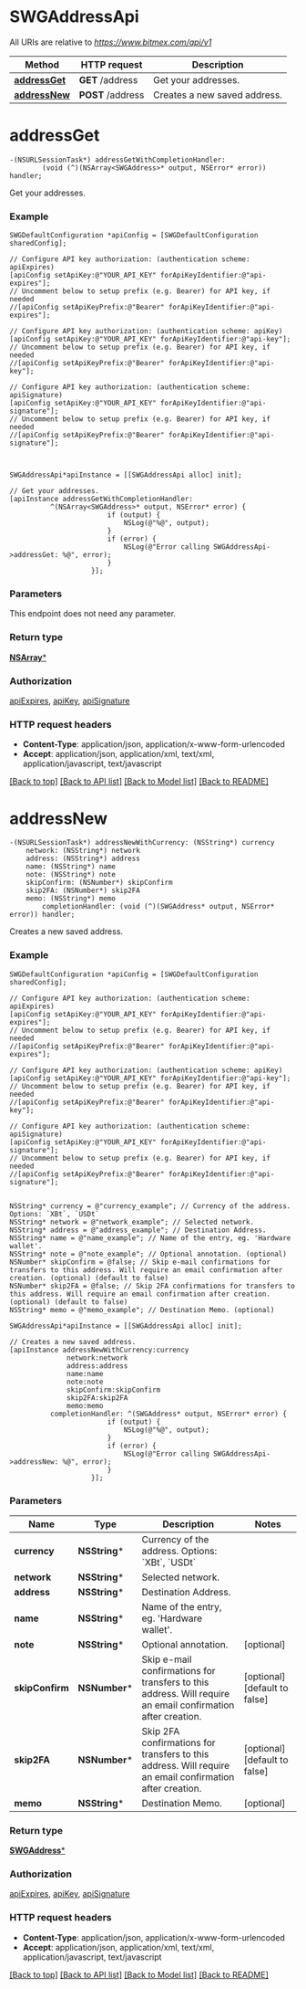 # SWGAddressApi

All URIs are relative to *https://www.bitmex.com/api/v1*

Method | HTTP request | Description
------------- | ------------- | -------------
[**addressGet**](SWGAddressApi.md#addressget) | **GET** /address | Get your addresses.
[**addressNew**](SWGAddressApi.md#addressnew) | **POST** /address | Creates a new saved address.


# **addressGet**
```objc
-(NSURLSessionTask*) addressGetWithCompletionHandler: 
        (void (^)(NSArray<SWGAddress>* output, NSError* error)) handler;
```

Get your addresses.

### Example 
```objc
SWGDefaultConfiguration *apiConfig = [SWGDefaultConfiguration sharedConfig];

// Configure API key authorization: (authentication scheme: apiExpires)
[apiConfig setApiKey:@"YOUR_API_KEY" forApiKeyIdentifier:@"api-expires"];
// Uncomment below to setup prefix (e.g. Bearer) for API key, if needed
//[apiConfig setApiKeyPrefix:@"Bearer" forApiKeyIdentifier:@"api-expires"];

// Configure API key authorization: (authentication scheme: apiKey)
[apiConfig setApiKey:@"YOUR_API_KEY" forApiKeyIdentifier:@"api-key"];
// Uncomment below to setup prefix (e.g. Bearer) for API key, if needed
//[apiConfig setApiKeyPrefix:@"Bearer" forApiKeyIdentifier:@"api-key"];

// Configure API key authorization: (authentication scheme: apiSignature)
[apiConfig setApiKey:@"YOUR_API_KEY" forApiKeyIdentifier:@"api-signature"];
// Uncomment below to setup prefix (e.g. Bearer) for API key, if needed
//[apiConfig setApiKeyPrefix:@"Bearer" forApiKeyIdentifier:@"api-signature"];



SWGAddressApi*apiInstance = [[SWGAddressApi alloc] init];

// Get your addresses.
[apiInstance addressGetWithCompletionHandler: 
          ^(NSArray<SWGAddress>* output, NSError* error) {
                        if (output) {
                            NSLog(@"%@", output);
                        }
                        if (error) {
                            NSLog(@"Error calling SWGAddressApi->addressGet: %@", error);
                        }
                    }];
```

### Parameters
This endpoint does not need any parameter.

### Return type

[**NSArray<SWGAddress>***](SWGAddress.md)

### Authorization

[apiExpires](../README.md#apiExpires), [apiKey](../README.md#apiKey), [apiSignature](../README.md#apiSignature)

### HTTP request headers

 - **Content-Type**: application/json, application/x-www-form-urlencoded
 - **Accept**: application/json, application/xml, text/xml, application/javascript, text/javascript

[[Back to top]](#) [[Back to API list]](../README.md#documentation-for-api-endpoints) [[Back to Model list]](../README.md#documentation-for-models) [[Back to README]](../README.md)

# **addressNew**
```objc
-(NSURLSessionTask*) addressNewWithCurrency: (NSString*) currency
    network: (NSString*) network
    address: (NSString*) address
    name: (NSString*) name
    note: (NSString*) note
    skipConfirm: (NSNumber*) skipConfirm
    skip2FA: (NSNumber*) skip2FA
    memo: (NSString*) memo
        completionHandler: (void (^)(SWGAddress* output, NSError* error)) handler;
```

Creates a new saved address.

### Example 
```objc
SWGDefaultConfiguration *apiConfig = [SWGDefaultConfiguration sharedConfig];

// Configure API key authorization: (authentication scheme: apiExpires)
[apiConfig setApiKey:@"YOUR_API_KEY" forApiKeyIdentifier:@"api-expires"];
// Uncomment below to setup prefix (e.g. Bearer) for API key, if needed
//[apiConfig setApiKeyPrefix:@"Bearer" forApiKeyIdentifier:@"api-expires"];

// Configure API key authorization: (authentication scheme: apiKey)
[apiConfig setApiKey:@"YOUR_API_KEY" forApiKeyIdentifier:@"api-key"];
// Uncomment below to setup prefix (e.g. Bearer) for API key, if needed
//[apiConfig setApiKeyPrefix:@"Bearer" forApiKeyIdentifier:@"api-key"];

// Configure API key authorization: (authentication scheme: apiSignature)
[apiConfig setApiKey:@"YOUR_API_KEY" forApiKeyIdentifier:@"api-signature"];
// Uncomment below to setup prefix (e.g. Bearer) for API key, if needed
//[apiConfig setApiKeyPrefix:@"Bearer" forApiKeyIdentifier:@"api-signature"];


NSString* currency = @"currency_example"; // Currency of the address. Options: `XBt`, `USDt`
NSString* network = @"network_example"; // Selected network.
NSString* address = @"address_example"; // Destination Address.
NSString* name = @"name_example"; // Name of the entry, eg. 'Hardware wallet'.
NSString* note = @"note_example"; // Optional annotation. (optional)
NSNumber* skipConfirm = @false; // Skip e-mail confirmations for transfers to this address. Will require an email confirmation after creation. (optional) (default to false)
NSNumber* skip2FA = @false; // Skip 2FA confirmations for transfers to this address. Will require an email confirmation after creation. (optional) (default to false)
NSString* memo = @"memo_example"; // Destination Memo. (optional)

SWGAddressApi*apiInstance = [[SWGAddressApi alloc] init];

// Creates a new saved address.
[apiInstance addressNewWithCurrency:currency
              network:network
              address:address
              name:name
              note:note
              skipConfirm:skipConfirm
              skip2FA:skip2FA
              memo:memo
          completionHandler: ^(SWGAddress* output, NSError* error) {
                        if (output) {
                            NSLog(@"%@", output);
                        }
                        if (error) {
                            NSLog(@"Error calling SWGAddressApi->addressNew: %@", error);
                        }
                    }];
```

### Parameters

Name | Type | Description  | Notes
------------- | ------------- | ------------- | -------------
 **currency** | **NSString***| Currency of the address. Options: &#x60;XBt&#x60;, &#x60;USDt&#x60; | 
 **network** | **NSString***| Selected network. | 
 **address** | **NSString***| Destination Address. | 
 **name** | **NSString***| Name of the entry, eg. &#39;Hardware wallet&#39;. | 
 **note** | **NSString***| Optional annotation. | [optional] 
 **skipConfirm** | **NSNumber***| Skip e-mail confirmations for transfers to this address. Will require an email confirmation after creation. | [optional] [default to false]
 **skip2FA** | **NSNumber***| Skip 2FA confirmations for transfers to this address. Will require an email confirmation after creation. | [optional] [default to false]
 **memo** | **NSString***| Destination Memo. | [optional] 

### Return type

[**SWGAddress***](SWGAddress.md)

### Authorization

[apiExpires](../README.md#apiExpires), [apiKey](../README.md#apiKey), [apiSignature](../README.md#apiSignature)

### HTTP request headers

 - **Content-Type**: application/json, application/x-www-form-urlencoded
 - **Accept**: application/json, application/xml, text/xml, application/javascript, text/javascript

[[Back to top]](#) [[Back to API list]](../README.md#documentation-for-api-endpoints) [[Back to Model list]](../README.md#documentation-for-models) [[Back to README]](../README.md)

